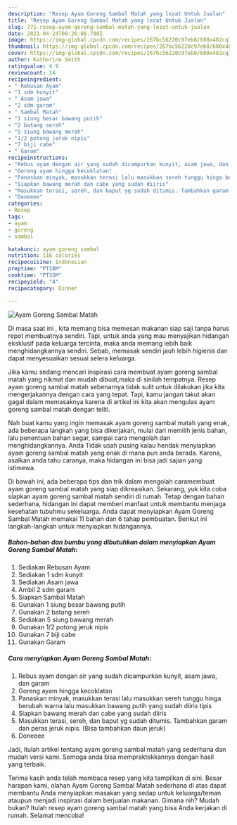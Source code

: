 ```yaml
---
description: "Resep Ayam Goreng Sambal Matah yang lezat Untuk Jualan"
title: "Resep Ayam Goreng Sambal Matah yang lezat Untuk Jualan"
slug: 771-resep-ayam-goreng-sambal-matah-yang-lezat-untuk-jualan
date: 2021-04-24T08:26:08.798Z
image: https://img-global.cpcdn.com/recipes/267bc56220c97eb8/680x482cq70/ayam-goreng-sambal-matah-foto-resep-utama.jpg
thumbnail: https://img-global.cpcdn.com/recipes/267bc56220c97eb8/680x482cq70/ayam-goreng-sambal-matah-foto-resep-utama.jpg
cover: https://img-global.cpcdn.com/recipes/267bc56220c97eb8/680x482cq70/ayam-goreng-sambal-matah-foto-resep-utama.jpg
author: Katherine Smith
ratingvalue: 4.9
reviewcount: 14
recipeingredient:
- " Rebusan Ayam"
- "1 sdm kunyit"
- " Asam jawa"
- "2 sdm garam"
- " Sambal Matah"
- "1 siung besar bawang putih"
- "2 batang sereh"
- "5 siung bawang merah"
- "1/2 potong jeruk nipis"
- "7 biji cabe"
- " Garam"
recipeinstructions:
- "Rebus ayam dengan air yang sudah dicampurkan kunyit, asam jawa, dan garam"
- "Goreng ayam hingga kecoklatan"
- "Panaskan minyak, masukkan terasi lalu masukkan sereh tunggu hinga berubah warna lalu masukkan bawang putih yang sudah diiris tipis"
- "Siapkan bawang merah dan cabe yang sudah diiris"
- "Masukkan terasi, sereh, dan baput yg sudah ditumis. Tambahkan garam dan peras jeruk nipis. (Bisa tambahkan daun jeruk)"
- "Doneeee"
categories:
- Resep
tags:
- ayam
- goreng
- sambal

katakunci: ayam goreng sambal 
nutrition: 116 calories
recipecuisine: Indonesian
preptime: "PT18M"
cooktime: "PT35M"
recipeyield: "4"
recipecategory: Dinner

---
```



![Ayam Goreng Sambal Matah](https://img-global.cpcdn.com/recipes/267bc56220c97eb8/680x482cq70/ayam-goreng-sambal-matah-foto-resep-utama.jpg)

Di masa  saat ini , kita memang bisa memesan makanan siap saji tanpa harus repot membuatnya sendiri. Tapi, untuk anda yang mau menyajikan hidangan eksklusif pada keluarga tercinta, maka anda memang lebih baik menghidangkannya sendiri. Sebab, memasak sendiri jauh lebih higienis dan dapat menyesuaikan sesuai selera keluarga.

Jika kamu sedang mencari inspirasi cara membuat ayam goreng sambal matah yang nikmat dan mudah dibuat,maka di sinilah tempatnya. Resep ayam goreng sambal matah  sebenarnya tidak sulit untuk dilakukan jika kita mengerjakannya dengan cara yang tepat. Tapi, kamu jangan takut akan gagal dalam memasaknya 
karena di artikel ini kita akan mengulas ayam goreng sambal matah dengan teliti.  



Nah buat kamu yang ingin memasak ayam goreng sambal matah yang enak, ada beberapa langkah yang bisa dikerjakan, mulai dari memilih jenis bahan, lalu penentuan bahan segar, sampai cara mengolah dan menghidangkannya. Anda Tidak usah pusing kalau hendak menyiapkan ayam goreng sambal matah yang enak di mana pun anda berada. Karena, asalkan anda  tahu caranya, maka hidangan ini bisa jadi sajian yang istimewa.

Di bawah ini, ada beberapa tips dan trik dalam mengolah caramembuat ayam goreng sambal matah yang siap dikreasikan. Sekarang, yuk kita coba siapkan ayam goreng sambal matah sendiri di rumah. Tetap dengan bahan sederhana, hidangan ini dapat memberi manfaat untuk membantu menjaga kesehatan tubuhmu sekeluarga. Anda dapat menyiapkan Ayam Goreng Sambal Matah memakai 11 bahan dan 6 tahap pembuatan. Berikut ini langkah-langkah untuk menyiapkan hidangannya.

<!--inarticleads1-->

##### Bahan-bahan dan bumbu yang dibutuhkan dalam menyiapkan Ayam Goreng Sambal Matah:

1. Sediakan  Rebusan Ayam
1. Sediakan 1 sdm kunyit
1. Sediakan  Asam jawa
1. Ambil 2 sdm garam
1. Siapkan  Sambal Matah
1. Gunakan 1 siung besar bawang putih
1. Gunakan 2 batang sereh
1. Sediakan 5 siung bawang merah
1. Gunakan 1/2 potong jeruk nipis
1. Gunakan 7 biji cabe
1. Gunakan  Garam




<!--inarticleads2-->

##### Cara menyiapkan Ayam Goreng Sambal Matah:

1. Rebus ayam dengan air yang sudah dicampurkan kunyit, asam jawa, dan garam
1. Goreng ayam hingga kecoklatan
1. Panaskan minyak, masukkan terasi lalu masukkan sereh tunggu hinga berubah warna lalu masukkan bawang putih yang sudah diiris tipis
1. Siapkan bawang merah dan cabe yang sudah diiris
1. Masukkan terasi, sereh, dan baput yg sudah ditumis. Tambahkan garam dan peras jeruk nipis. (Bisa tambahkan daun jeruk)
1. Doneeee




Jadi, itulah artikel tentang  ayam goreng sambal matah  yang sederhana dan mudah versi kami. Semoga anda bisa mempraktekkannya dengan hasil yang terbaik. 

Terima kasih anda telah membaca resep yang kita tampilkan di sini. Besar harapan kami, olahan  Ayam Goreng Sambal Matah sederhana di atas dapat membantu Anda menyiapkan masakan yang sedap untuk keluarga/teman ataupun menjadi inspirasi dalam berjualan makanan. Gimana nih? Mudah bukan? Itulah resep ayam goreng sambal matah yang bisa Anda kerjakan di rumah. Selamat mencoba!

